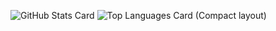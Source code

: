
![GitHub Stats Card](https://github-readme-stats.vercel.app/api?username=KatsuyaAkasaka)
![Top Languages Card (Compact layout)](https://github-readme-stats.vercel.app/api/top-langs/?username=KatsuyaAkasaka&layout=compact)



<!--
**KatsuyaAkasaka/KatsuyaAkasaka** is a ✨ _special_ ✨ repository because its `README.md` (this file) appears on your GitHub profile.

Here are some ideas to get you started:

- 🔭 I’m currently working on ...
- 🌱 I’m currently learning ...
- 👯 I’m looking to collaborate on ...
- 🤔 I’m looking for help with ...
- 💬 Ask me about ...
- 📫 How to reach me: ...
- 😄 Pronouns: ...
- ⚡ Fun fact: ...
-->
